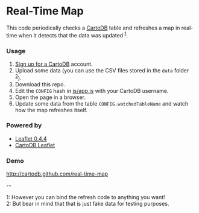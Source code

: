 Real-Time Map
=================

This code periodically checks a [CartoDB](http://www.cartodb.com) table and refreshes a map in real-time when it detects that the data was updated <sup><a href="#note-1">1</a></sup>.

### Usage

1. [Sign up for a CartoDB](http://www.cartodb.com/signup) account.
2. Upload some data (you can use the CSV files stored in the ```data``` folder <sup><a href="#note-2">2</a></sup>).
3. Download this repo.
4. Edit the ```CONFIG``` hash in [js/app.js](https://github.com/CartoDB/real-time-map/blob/master/js/app.js#L1) with your CartoDB username.
5. Open the page in a browser.
6. Update some data from the table ```CONFIG.watchedTableName``` and watch how the map refreshes itself.

### Powered by

* [Leaflet 0.4.4](leafletjs.com)
* [CartoDB Leaflet](http://vizzuality.github.com/cartodb-leaflet)

### Demo

http://cartodb.github.com/real-time-map

--

<span id="note-1">1</span>: However you can bind the refresh code to anything you want!    
<span id="note-2">2</span>: But bear in mind that that is just fake data for testing purposes.
